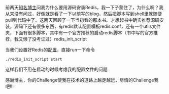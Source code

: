 前两天[知名博主](http://stenote.com)问我为什么要用源码安装Redis，我一下子蒙住了，为什么啊？我从来没有问过，好像就是看了一下以前写的blog，然后把脚本写到shell里就随便pull到代码中了。这两天回顾了一下当初看的那本书。才想起书中确实推荐源码安装，源码下还有很多东西，有redis默认配置模板redis.conf，还有一个utils文件夹，下面有很多脚本，其中有一个官方推荐的启动redis脚本（书中写的官方推荐，我又懒了没考证过）redis_init_script

当我们设置好Redis的[配置](https://github.com/kiddlee/myutils/tree/master/linux/redis)，直接run一下命令

```
./redis_init_script start
```

这样我们不用在启动的时候考虑我的配置文件的问题

感谢博主，你的Challenge使我在技术的道路上越走越远，尽情的Challenge我吧!!!
